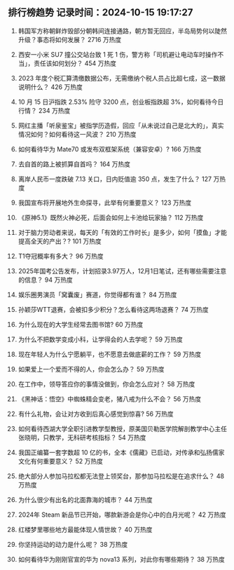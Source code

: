 
## 排行榜趋势 记录时间：2024-10-15 19:17:27
  
  1. 韩国军方称朝鲜炸毁部分朝韩间连接通路，朝方暂无回应，半岛局势何以陡然升级？事态将如何发展？ 2716 万热度
    
  2. 西安一小米 SU7 撞公交站台致 1 死 1 伤，警方称「司机避让电动车时操作不当」，责任该如何划分？ 454 万热度
    
  3. 2023 年度个税汇算清缴数据公布，无需缴纳个税人员占比超七成，这一数据说明什么？ 426 万热度
    
  4. 10 月 15 日沪指跌 2.53% 险守 3200 点，创业板指跌超 3%，如何看待今日行情？ 234 万热度
    
  5. 网红主播「听泉鉴宝」被指学历造假，回应「从未说过自己是北大的」，真实情况如何？如何看待这一风波？ 210 万热度
    
  6. 如何看待华为 Mate70 或发布双框架系统（兼容安卓）? 166 万热度
    
  7. 去自首的路上被抓算自首吗？ 164 万热度
    
  8. 离岸人民币一度跌破 7.13 关口，日内贬值逾 350 点，发生了什么？ 127 万热度
    
  9. 我国宣布将开展地外生命探寻，此举有何重要意义？ 123 万热度
    
  10. 《原神5.1》既然火神必死，后面会如何上卡池给玩家抽？ 112 万热度
    
  11. 对于脑力劳动者来说，每天的「有效的工作时长」是多少，如何「摸鱼」才能提高全天的产出？? 101 万热度
    
  12. T1夺冠概率有多大？ 96 万热度
    
  13. 2025年国考公告发布，计划招录3.97万人，12月1日笔试，还有哪些需要注意的信息？ 94 万热度
    
  14. 娱乐圈男演员「窝囊废」赛道，你觉得都有谁？ 84 万热度
    
  15. 孙颖莎WTT退赛，会被扣多少积分？怎么看待这两场退赛？ 74 万热度
    
  16. 为什么现在的大学生经常去图书馆? 60 万热度
    
  17. 为什么不把数学变成小科，让学得会的人去学呢？ 59 万热度
    
  18. 现在年轻人为什么宁愿躺平，也不愿意去做底薪的工作？ 59 万热度
    
  19. 如果爱上一个爱而不得的人，你会怎么办？ 59 万热度
    
  20. 在工作中，领导答应你的事情没做到，你会怎么应对？ 58 万热度
    
  21. 《黑神话：悟空》中蜘蛛精会变老，猪八戒为什么不会？ 56 万热度
    
  22. 有什么礼物，会让对方收到后真心感觉到惊喜? 56 万热度
    
  23. 如何看待西湖大学全职引进教学型教授，原美国贝勒医学院解剖教学中心主任张晓明，只教学，无科研考核指标？ 54 万热度
    
  24. 我国正编纂一套字数超 10 亿的书，全本《儒藏》已启动，对传承和弘扬儒家文化有何重要意义？ 52 万热度
    
  25. 绝大部分人参加马拉松都无法登上领奖台，那参加马拉松是在追求什么？ 48 万热度
    
  26. 为什么很少有出名的北面靠海的城市？ 44 万热度
    
  27. 2024年 Steam 新品节已开始，哪款新游会是你心中的白月光呢？ 42 万热度
    
  28. 红楼梦里哪些地方最能体现人情世故？ 40 万热度
    
  29. 你坚持运动的动力是什么呢？ 38 万热度
    
  30. 如何看待华为刚刚官宣的华为 nova13 系列，对此你有哪些期待？ 38 万热度
    